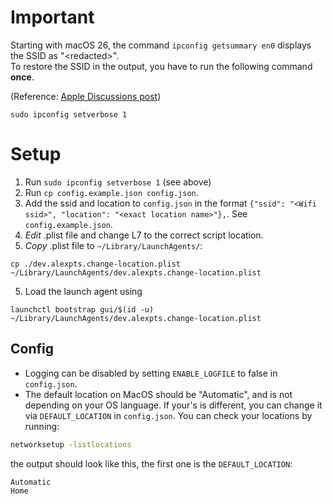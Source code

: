# Important
Starting with macOS 26, the command `ipconfig getsummary en0` displays the SSID as "\<redacted\>".  
To restore the SSID in the output, you have to run the following command **once**.  

(Reference: [Apple Discussions post](https://discussions.apple.com/thread/256108303?answerId=261575020022#261575020022))
```console
sudo ipconfig setverbose 1
```

# Setup
1. Run `sudo ipconfig setverbose 1` (see above)
2. Run `cp config.example.json config.json`.
3. Add the ssid and location to `config.json` in the format `{"ssid": "<Wifi ssid>", "location": "<exact location name>"},`. See `config.example.json`.
4. _Edit_ .plist file and change L7 to the correct script location.
5. _Copy_ .plist file to `~/Library/LaunchAgents/`:

```console
cp ./dev.alexpts.change-location.plist ~/Library/LaunchAgents/dev.alexpts.change-location.plist
```

5. Load the launch agent using

```console
launchctl bootstrap gui/$(id -u) ~/Library/LaunchAgents/dev.alexpts.change-location.plist
```

## Config
- Logging can be disabled by setting `ENABLE_LOGFILE` to false in `config.json`.
- The default location on MacOS should be "Automatic", and is not depending on your OS language. If your's is different, you can change it via `DEFAULT_LOCATION` in `config.json`. You can check your locations by running:

```zsh
networksetup -listlocations
```

the output should look like this, the first one is the `DEFAULT_LOCATION`:

```console
Automatic
Home
```
